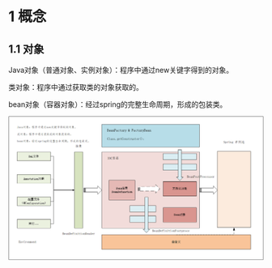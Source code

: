 # 1 概念

## 1.1 对象

Java对象（普通对象、实例对象）：程序中通过new关键字得到的对象。

类对象：程序中通过获取类的对象获取的。

bean对象（容器对象）：经过spring的完整生命周期，形成的包装类。

![image-20201107130559638](../../插图/image-20201107130559638.png)